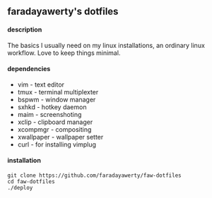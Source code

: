 
## faradayawerty's dotfiles

#### description
The basics I usually need on my linux installations, an ordinary linux workflow. Love to keep things minimal.

#### dependencies
* vim - text editor
* tmux - terminal multiplexter
* bspwm - window manager
* sxhkd - hotkey daemon
* maim - screenshoting
* xclip - clipboard manager
* xcompmgr - compositing
* xwallpaper - wallpaper setter
* curl - for installing vimplug

#### installation
```
git clone https://github.com/faradayawerty/faw-dotfiles
cd faw-dotfiles
./deploy
```

